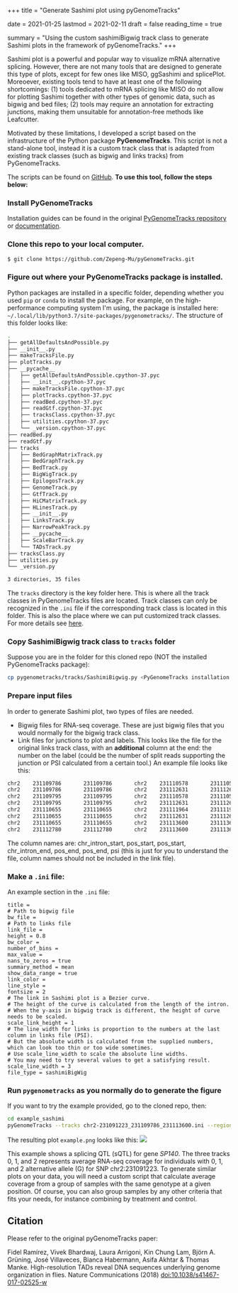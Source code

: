 +++
title = "Generate Sashimi plot using pyGenomeTracks"

date = 2021-01-25
lastmod = 2021-02-11
draft = false
reading_time = true

summary = "Using the custom sashimiBigwig track class to generate Sashimi plots in the framework of pyGenomeTracks."
+++

Sashimi plot is a powerful and popular way to visualize mRNA alternative splicing. However, there are not many tools that are designed to generate this type of plots, except for few ones like MISO, ggSashimi and splicePlot. Moreoever, existing tools tend to have at least one of the following shortcomings: (1) tools dedicated to mRNA splicing like MISO do not allow for plotting Sashimi together with other types of genomic data, such as bigwig and bed files; (2) tools may require an annotation for extracting junctions, making them unsuitable for annotation-free methods like Leafcutter.

Motivated by these limitations, I developed a script based on the infrastructure of the Python package **PyGenomeTracks**. This script is not a stand-alone tool, instead it is a custom track class that is adapted from existing track classes (such as bigwig and links tracks) from PyGenomeTracks.

The scripts can be found on [GitHub](https://github.com/Zepeng-Mu/pyGenomeTracks). **To use this tool, follow the steps below:**

### Install PyGenomeTracks
Installation guides can be found in the original [PyGenomeTracks repository](https://github.com/deeptools/pyGenomeTracks) or [documentation](https://pygenometracks.readthedocs.io/en/latest/index.html).

### Clone this repo to your local computer.
```sh
$ git clone https://github.com/Zepeng-Mu/pyGenomeTracks.git
```

### Figure out where your PyGenomeTracks package is installed.
Python packages are installed in a specific folder, depending whether you used `pip` or `conda` to install the package. For example, on the high-performance computing system I'm using, the package is installed here: `~/.local/lib/python3.7/site-packages/pygenometracks/`. The structure of this folder looks like:

```sh
.
├── getAllDefaultsAndPossible.py
├── __init__.py
├── makeTracksFile.py
├── plotTracks.py
├── __pycache__
│   ├── getAllDefaultsAndPossible.cpython-37.pyc
│   ├── __init__.cpython-37.pyc
│   ├── makeTracksFile.cpython-37.pyc
│   ├── plotTracks.cpython-37.pyc
│   ├── readBed.cpython-37.pyc
│   ├── readGtf.cpython-37.pyc
│   ├── tracksClass.cpython-37.pyc
│   ├── utilities.cpython-37.pyc
│   └── _version.cpython-37.pyc
├── readBed.py
├── readGtf.py
├── tracks
│   ├── BedGraphMatrixTrack.py
│   ├── BedGraphTrack.py
│   ├── BedTrack.py
│   ├── BigWigTrack.py
│   ├── EpilogosTrack.py
│   ├── GenomeTrack.py
│   ├── GtfTrack.py
│   ├── HiCMatrixTrack.py
│   ├── HLinesTrack.py
│   ├── __init__.py
│   ├── LinksTrack.py
│   ├── NarrowPeakTrack.py
│   ├── __pycache__
│   ├── ScaleBarTrack.py
│   └── TADsTrack.py
├── tracksClass.py
├── utilities.py
└── _version.py

3 directories, 35 files
```

The `tracks` directory is the key folder here. This is where all the track classes in PyGenomeTracks files are located. Track classes can only be recognized in the `.ini` file if the corresponding track class is located in this folder. This is also the place where we can put customized track classes. For more details see [here](https://pygenometracks.readthedocs.io/en/latest/content/adding-new-tracks.html).

### Copy SashimiBigwig track class to `tracks` folder
Suppose you are in the folder for this cloned repo (NOT the installed PyGenomeTracks package):

```sh
cp pygenometracks/tracks/SashimiBigwig.py <PyGenomeTracks installation path>/tracks/
```

### Prepare input files
In order to generate Sashimi plot, two types of files are needed.
- Bigwig files for RNA-seq coverage. These are just bigwig files that you would normally for the bigwig track class.
- Link files for junctions to plot and labels. This looks like the file for the original links track class, with an **additional** column at the end: the number on the label (could be the number of split reads supporting the junction or PSI calculated from a certain tool.) An example file looks like this:

```txt
chr2    231109786       231109786       chr2    231110578       231110578       0.0372936854616429
chr2    231109786       231109786       chr2    231112631       231112631       0.0597340361211572
chr2    231109795       231109795       chr2    231110578       231110578       0.178226805210714
chr2    231109795       231109795       chr2    231112631       231112631       0.126256827523686
chr2    231110655       231110655       chr2    231111964       231111964       0.0149937309749814
chr2    231110655       231110655       chr2    231112631       231112631       0.195029646753571
chr2    231110655       231110655       chr2    231113600       231113600       0.0239748059030143
chr2    231112780       231112780       chr2    231113600       231113600       0.390030949667857
```

The column names are: chr_intron_start, pos_start, pos_start, chr_intron_end, pos_end, pos_end, psi (this is just for you to understand the file, column names should not be included in the link file).

### Make a `.ini` file:
An example section in the `.ini` file:

```
title =
# Path to bigwig file
bw_file =
# Path to links file
link_file =
height = 0.8
bw_color =
number_of_bins =
max_value =
nans_to_zeros = true
summary_method = mean
show_data_range = true
link_color =
line_style =
fontsize = 2
# The link in Sashimi plot is a Bezier curve.
# The height of the curve is calculated from the length of the intron.
# When the y-axis in bigwig track is different, the height of curve needs to be scaled.
scale_link_height = 1
# The line width for links is proportion to the numbers at the last column in links file (PSI).
# But the absolute width is calculated from the supplied numbers, which can look too thin or too wide sometimes.
# Use scale_line_width to scale the absolute line widths.
# You may need to try several values to get a satisfying result.
scale_line_width = 3
file_type = sashimiBigWig
```

### Run `pygenometracks` as you normally do to generate the figure
If you want to try the example provided, go to the cloned repo, then:

```sh
cd example_sashimi
pyGenomeTracks --tracks chr2-231091223_231109786_231113600.ini --region chr2:231107879-231115507 -t 'chr2:231109786-231113600 (sQTL = 2:231091223, ALT=G)' --width 9 --trackLabelFraction 0.01 -out example.png --fontSize 4
```

The resulting plot `example.png` looks like this:
![](/img/sashimi.png)

This example shows a splicing QTL (sQTL) for gene *SP140*. The three tracks 0, 1, and 2 represents average RNA-seq coverage for individuals with 0, 1, and 2 alternative allele (G) for SNP chr2:231091223. To generate similar plots on your data, you will need a custom script that calculate average coverage from a group of samples with the same genotype at a given position. Of course, you can also group samples by any other criteria that fits your needs, for instance combining by treatment and control.

## Citation
Please refer to the original pyGenomeTracks paper:

Fidel Ramírez, Vivek Bhardwaj, Laura Arrigoni, Kin Chung Lam, Björn A. Grüning, José Villaveces, Bianca Habermann, Asifa Akhtar & Thomas Manke. High-resolution TADs reveal DNA sequences underlying genome organization in flies. Nature Communications (2018) [doi:10.1038/s41467-017-02525-w](https://www.nature.com/articles/s41467-017-02525-w)

<!-- ## Showcase
This tool has been used to generate Sashimi plots in published articles: -->
